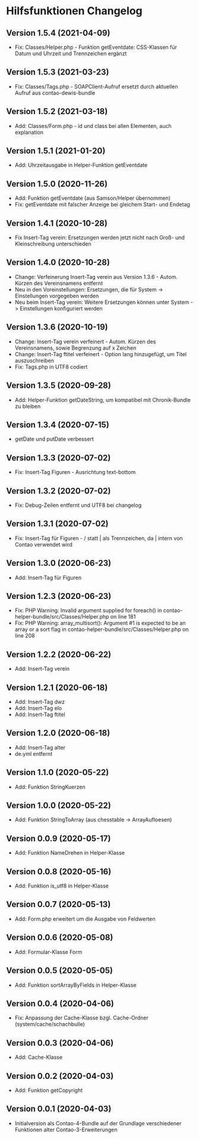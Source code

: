# Hilfsfunktionen Changelog

## Version 1.5.4 (2021-04-09)

* Fix: Classes/Helper.php - Funktion getEventdate: CSS-Klassen für Datum und Uhrzeit und Trennzeichen ergänzt

## Version 1.5.3 (2021-03-23)

* Fix: Classes/Tags.php - SOAPClient-Aufruf ersetzt durch aktuellen Aufruf aus contao-dewis-bundle

## Version 1.5.2 (2021-03-18)

* Add: Classes/Form.php - id und class bei allen Elementen, auch explanation

## Version 1.5.1 (2021-01-20)

* Add: Uhrzeitausgabe in Helper-Funktion getEventdate

## Version 1.5.0 (2020-11-26)

* Add: Funktion getEventdate (aus Samson/Helper übernommen)
* Fix: getEventdate mit falscher Anzeige bei gleichem Start- und Endetag

## Version 1.4.1 (2020-10-28)

* Fix Insert-Tag verein: Ersetzungen werden jetzt nicht nach Groß- und Kleinschreibung unterschieden

## Version 1.4.0 (2020-10-28)

* Change: Verfeinerung Insert-Tag verein aus Version 1.3.6 - Autom. Kürzen des Vereinsnamens entfernt
* Neu in den Voreinstellungen: Ersetzungen, die für System -> Einstellungen vorgegeben werden
* Neu beim Insert-Tag verein: Weitere Ersetzungen können unter System -> Einstellungen konfiguriert werden

## Version 1.3.6 (2020-10-19)

* Change: Insert-Tag verein verfeinert - Autom. Kürzen des Vereinsnamens, sowie Begrenzung auf x Zeichen
* Change: Insert-Tag ftitel verfeinert - Option lang hinzugefügt, um Titel auszuschreiben
* Fix: Tags.php in UTF8 codiert

## Version 1.3.5 (2020-09-28)

* Add: Helper-Funktion getDateString, um kompatibel mit Chronik-Bundle zu bleiben

## Version 1.3.4 (2020-07-15)

* getDate und putDate verbessert

## Version 1.3.3 (2020-07-02)

* Fix: Insert-Tag Figuren - Ausrichtung text-bottom

## Version 1.3.2 (2020-07-02)

* Fix: Debug-Zeilen entfernt und UTF8 bei changelog

## Version 1.3.1 (2020-07-02)

* Fix: Insert-Tag für Figuren - / statt | als Trennzeichen, da | intern von Contao verwendet wird

## Version 1.3.0 (2020-06-23)

* Add: Insert-Tag für Figuren

## Version 1.2.3 (2020-06-23)

* Fix: PHP Warning: Invalid argument supplied for foreach() in contao-helper-bundle/src/Classes/Helper.php on line 181
* Fix: PHP Warning: array_multisort(): Argument #1 is expected to be an array or a sort flag in contao-helper-bundle/src/Classes/Helper.php on line 208

## Version 1.2.2 (2020-06-22)

* Add: Insert-Tag verein

## Version 1.2.1 (2020-06-18)

* Add: Insert-Tag dwz
* Add: Insert-Tag elo
* Add: Insert-Tag ftitel

## Version 1.2.0 (2020-06-18)

* Add: Insert-Tag alter
* de.yml entfernt

## Version 1.1.0 (2020-05-22)

* Add: Funktion StringKuerzen

## Version 1.0.0 (2020-05-22)

* Add: Funktion StringToArray (aus chesstable -> ArrayAufloesen)

## Version 0.0.9 (2020-05-17)

* Add: Funktion NameDrehen in Helper-Klasse

## Version 0.0.8 (2020-05-16)

* Add: Funktion is_utf8 in Helper-Klasse

## Version 0.0.7 (2020-05-13)

* Add: Form.php erweitert um die Ausgabe von Feldwerten

## Version 0.0.6 (2020-05-08)

* Add: Formular-Klasse Form

## Version 0.0.5 (2020-05-05)

* Add: Funktion sortArrayByFields in Helper-Klasse

## Version 0.0.4 (2020-04-06)

* Fix: Anpassung der Cache-Klasse bzgl. Cache-Ordner (system/cache/schachbulle)

## Version 0.0.3 (2020-04-06)

* Add: Cache-Klasse

## Version 0.0.2 (2020-04-03)

* Add: Funktion getCopyright

## Version 0.0.1 (2020-04-03)

* Initialversion als Contao-4-Bundle auf der Grundlage verschiedener Funktionen alter Contao-3-Erweiterungen
